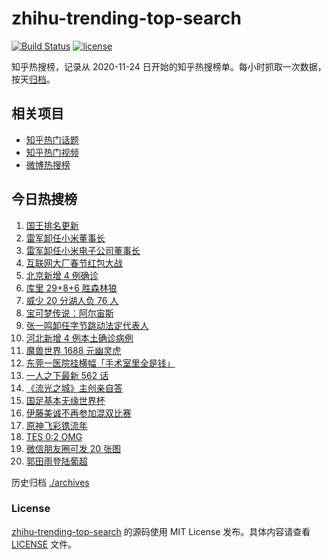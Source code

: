 # zhihu-trending-top-search

[![Build Status](https://github.com/justjavac/zhihu-trending-top-search/workflows/ci/badge.svg?branch=main)](https://github.com/justjavac/zhihu-trending-top-search/actions)
[![license](https://img.shields.io/github/license/justjavac/zhihu-trending-top-search)](https://github.com/justjavac/zhihu-trending-top-search/blob/main/LICENSE)

知乎热搜榜，记录从 2020-11-24 日开始的知乎热搜榜单。每小时抓取一次数据，按天[归档](./archives)。

## 相关项目

- [知乎热门话题](https://github.com/justjavac/zhihu-trending-hot-questions)
- [知乎热门视频](https://github.com/justjavac/zhihu-trending-hot-video)
- [微博热搜榜](https://github.com/justjavac/weibo-trending-hot-search)

## 今日热搜榜

<!-- BEGIN -->
<!-- 最后更新时间 Sat Jan 29 2022 02:10:24 GMT+0800 (China Standard Time) -->

1. [国王排名更新](https://www.zhihu.com/search?q=国王排名)
1. [雷军卸任小米董事长](https://www.zhihu.com/search?q=雷军)
1. [雷军卸任小米电子公司董事长](https://www.zhihu.com/search?q=雷军)
1. [互联网大厂春节红包大战](https://www.zhihu.com/search?q=互联网大厂春节红包大战)
1. [北京新增 4 例确诊](https://www.zhihu.com/search?q=北京新增)
1. [库里 29+8+6 胜森林狼](https://www.zhihu.com/search?q=库里)
1. [威少 20 分湖人负 76 人](https://www.zhihu.com/search?q=湖人)
1. [宝可梦传说：阿尔宙斯](https://www.zhihu.com/search?q=阿尔宙斯)
1. [张一鸣卸任字节跳动法定代表人](https://www.zhihu.com/search?q=张一鸣)
1. [河北新增 4 例本土确诊病例](https://www.zhihu.com/search?q=河北疫情)
1. [魔兽世界 1688 元幽灵虎](https://www.zhihu.com/search?q=魔兽世界)
1. [东莞一医院挂横幅「手术室里全是钱」](https://www.zhihu.com/search?q=康华医院)
1. [一人之下最新 562 话](https://www.zhihu.com/search?q=一人之下)
1. [《流光之城》主创亲自答](https://www.zhihu.com/search?q=流光之城)
1. [国足基本无缘世界杯](https://www.zhihu.com/search?q=国足)
1. [伊藤美诚不再参加混双比赛](https://www.zhihu.com/search?q=伊藤美诚)
1. [原神飞彩镌流年](https://www.zhihu.com/search?q=原神)
1. [TES 0:2 OMG](https://www.zhihu.com/search?q=tes)
1. [微信朋友圈可发 20 张图](https://www.zhihu.com/search?q=微信新功能)
1. [郭田雨登陆葡超](https://www.zhihu.com/search?q=郭田雨)

<!-- END -->

历史归档 [./archives](./archives)

### License

[zhihu-trending-top-search](https://github.com/justjavac/zhihu-trending-top-search)
的源码使用 MIT License 发布。具体内容请查看 [LICENSE](./LICENSE) 文件。
